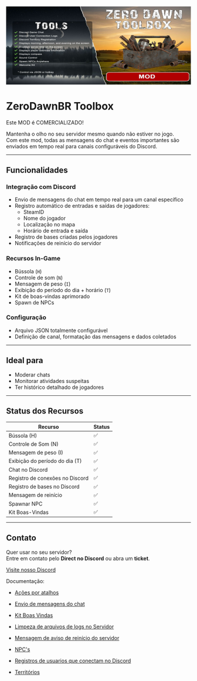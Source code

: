 ![Banner do Mod](https://github.com/zerodawnbr/zerodawntoolbox/blob/main/imgs/zerodawntoolbox.jpg)

# ZeroDawnBR Toolbox

Este MOD é COMERCIALIZADO!

Mantenha o olho no seu servidor mesmo quando não estiver no jogo.  
Com este mod, todas as mensagens do chat e eventos importantes são enviados em tempo real para canais configuráveis do Discord.  

---

## Funcionalidades

### Integração com Discord
- Envio de mensagens do chat em tempo real para um canal específico  
- Registro automático de entradas e saídas de jogadores:
  - SteamID  
  - Nome do jogador  
  - Localização no mapa  
  - Horário de entrada e saída  
- Registro de bases criadas pelos jogadores  
- Notificações de reinício do servidor  

### Recursos In-Game
- Bússola (`H`)  
- Controle de som (`N`)  
- Mensagem de peso (`I`)  
- Exibição do período do dia + horário (`T`)  
- Kit de boas-vindas aprimorado  
- Spawn de NPCs  

### Configuração
- Arquivo JSON totalmente configurável  
- Definição de canal, formatação das mensagens e dados coletados  

---

## Ideal para
- Moderar chats  
- Monitorar atividades suspeitas  
- Ter histórico detalhado de jogadores  

---

## Status dos Recursos

| Recurso                          | Status |
|----------------------------------|--------|
| Bússola (H)                      | ✅      |
| Controle de Som (N)              | ✅      |
| Mensagem de peso (I)             | ✅      |
| Exibição do período do dia (T)   | ✅      |
| Chat no Discord                  | ✅      |
| Registro de conexões no Discord  | ✅      |
| Registro de bases no Discord     | ✅      |
| Mensagem de reinício             | ✅      |
| Spawnar NPC                      | ✅      |
| Kit Boas-Vindas                  | ✅      |

---

## Contato
Quer usar no seu servidor?  
Entre em contato pelo **Direct no Discord** ou abra um **ticket**.  

[Visite nosso Discord](https://discord.gg/DNMhmKkZP3)


Documentação:
* [Ações por atalhos](https://github.com/zerodawnbr/zerodawntoolbox/wiki/A%C3%A7%C3%B5es-por-atalhos)

* [Envio de mensagens do chat](https://github.com/zerodawnbr/zerodawntoolbox/wiki/Envio-de-mensagens-do-chat)

* [Kit Boas Vindas](https://github.com/zerodawnbr/zerodawntoolbox/wiki/Kit-Boas-Vindas)

* [Limpeza de arquivos de logs no Servidor](https://github.com/zerodawnbr/zerodawntoolbox/wiki/Limpeza-de-arquivos-de-logs-no-Servidor)

* [Mensagem de aviso de reinício do servidor](https://github.com/zerodawnbr/zerodawntoolbox/wiki/Mensagem-de-aviso-de-rein%C3%ADcio-do-servidor)

* [NPC's](https://github.com/zerodawnbr/zerodawntoolbox/wiki/NPC's)

* [Registros de usuarios que conectam no Discord](https://github.com/zerodawnbr/zerodawntoolbox/wiki/Registros-de-usuarios-que-conectam-no-Discord)

* [Territórios](https://github.com/zerodawnbr/zerodawntoolbox/wiki/Territ%C3%B3rios)
